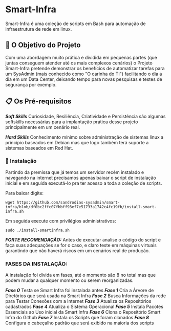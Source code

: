 # Smart-Infra
Smart-Infra é uma coleção de scripts em Bash para automação de infraestrutura de rede em linux.

## 🚀 O Objetivo do Projeto

Com uma abordagem muito prática e dividida em pequenas partes (que juntas conseguem atender até os mais complexos cenários) o Projeto Smart-Infra pretende demonstrar os benefícios de automatizar tarefas para um SysAdmin (mais conhecido como "O carinha do TI") facilitando o dia a dia em um Data Center, deixando tempo para novas pesquisas e testes de segurança por exemplo.

## 📋 Os Pré-requisitos

***Soft Skills***
Curiosidade, Resiliência, Criatividade e Persistência são algumas softskills necessárias para a implantação prática desse projeto principalmente em um cenário real.

***Hard Skills***
Conhecimento mínimo sobre administração de sistemas linux a princípio baseados em Debian mas que logo também terá suporte a sistemas baseados em Red Hat.

### 🔧 Instalação

Partindo da premissa que já temos um servidor recém instalado e navegando na internet precisamos apenas baixar o script de instalação inicial e em seguida executá-lo pra ter acesso a toda a coleção de  scripts.

Para baixar digite:

```
wget https://github.com/sandrodias-sysadmin/smart-infra/blob/df0bc2ffc07fbbff93ef7e51733a1742c4fc19fb/install-smart-infra.sh
```

Em seguida execute com privilégios administrativos:

```
sudo ./install-smartinfra.sh
```

***FORTE RECOMENDAÇÃO:***
Antes de executar analise o código do script e faça suas adequações se for o caso, e claro teste em máquinas virtuais garantindo que não haverá riscos em um cenários real de produção.

### FASES DA INSTALAÇÃO:
A instalação foi divida em fases, até o momento são 8 no total mas que podem mudar a qualquer momento ou serem reorganizadas.

***Fase 0***
Testa se Smart Infra foi instalada antes
***Fase 1***
Cria a Árvore de Diretórios que será usada na Smart Infra
***Fase 2***
Busca Informações da rede para Testar Conexões com a Internet
***Fase 3***
Atualiza os Repositórios cadastrados
***Fase 4***
Atualiza o Sistema Operacional
***Fase 5***
Instala Pacotes Essenciais ao Uso inicial da Smart Infra
***Fase 6***
Clona o Repositório Smart Infra do Github
***Fase 7***
Instala os Scripts que foram clonados
***Fase 8***
Configura o cabeçalho padrão que será exibido na maioria dos scripts

